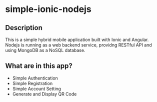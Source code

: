 # simple-ionic-nodejs

## Description
This is a simple hybrid mobile application built with Ionic and Angular. Nodejs is running as a web backend service, providng RESTful API and using MongoDB as a NoSQL database.

## What are in this app?
* Simple Authentication
* Simple Registration
* Simple Account Setting
* Generate and Display QR Code
